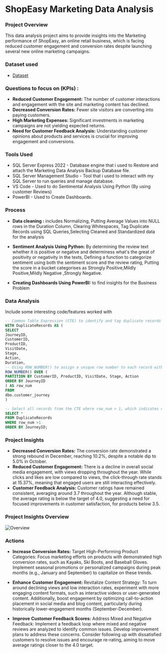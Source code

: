 # ShopEasy Marketing Data Analysis 
### Project Overview

This data analysis project aims to provide insights into the Marketing performance of ShopEasy, an online retail business, which is facing reduced customer engagement and conversion rates despite launching several new online marketing campaigns. 

### Dataset used
- <a href="https://github.com/Suhail-Kamal/ShopEasy-Marketing-Data-Analysis-SQL_Python_PowerBI/blob/main/PortfolioProject_MarketingAnalytics.bak">Dataset</a>

### Questions to focus on (KPIs) :

- **Reduced Customer Engagement:** The number of customer interactions and engagement with the site and marketing content has declined.
- **Decreased Conversion Rates:** Fewer site visitors are converting into paying customers.
- **High Marketing Expenses:** Significant investments in marketing campaigns are not yielding expected returns.
- **Need for Customer Feedback Analysis:** Understanding customer opinions about products and services is crucial for improving engagement and conversions.

### Tools Used

- SQL Server Express 2022 - Database engine that i used to Restore and attach the Marketing Data Analysis Backup Database file.
- SQL Server Management Studio - Tool that i used to interact with my SQL Server to run queries and manage database.
- VS Code - Used to do Sentimental Analysis Using Python (By using customer Reviews)
- PowerBI - Used to Create Dashboards.

### Process

- **Data cleaning :** includes Normalizing, Putting Average Values into NULL rows in the Duration Column, Clearing Whitespaces, Tag Duplicate Records using SQL Queries,Selecting Cleaned and Standardized data for the analysis

- **Sentiment Analysis Using Python:**
By determining the review text whether it is positive or negative and determiness what's the great of positivity or negativity in the texts,
Defining a function to categorize sentiment using both the sentiment score and the review rating,
Putting the score in a bucket categorises as Strongly Positive,Mildly Positive,Mildly Negative ,Strongly Negative.

- **Creating Dashboards Using PowerBI:** to find insights for the Business Problem

###  Data Analysis
Include some interesting code/features worked with
```sql
-- Common Table Expression (CTE) to identify and tag duplicate records
WITH DuplicateRecords AS (
SELECT
JourneyID,
CustomerID,
ProductID,
VisitDate,
Stage,
Action,
Duration,
-- Using ROW_NUMBER() to assign a unique row number to each record within the partition defined below
ROW_NUMBER() OVER (
PARTITION BY CustomerID, ProductID, VisitDate, Stage, Action
ORDER BY JourneyID
) AS row_num
FROM
dbo.customer_journey
)

-- Select all records from the CTE where row_num > 1, which indicates duplicate entries
SELECT *
FROM DuplicateRecords
WHERE row_num >1
ORDER BY JourneyID;

```
### Project Insights

- **Decreased Conversion Rates:** The conversion rate demonstrated a strong rebound in December, reaching 10.2%, despite a notable dip to 5.0% in October.
- **Reduced Customer Engagement:** There is a decline in overall social media engagement, with views dropping throughout the year.
While clicks and likes are low compared to views, the click-through rate    stands at 15.37%, meaning that engaged users are still interacting effectively.
- **Customer Feedback Analysis:**
Customer ratings have remained consistent, averaging around 3.7 throughout the year.
Although stable, the average rating is below the target of 4.0, suggesting a need for focused improvements in customer satisfaction, for products below 3.5.

### Project Insights Overview
![Overview](https://github.com/user-attachments/assets/e110b055-1ebe-4504-bcb1-47796a7b7800)

### Actions
- **Increase Conversion Rates:** Target High-Performing Product Categories: Focus marketing efforts on products with demonstrated high conversion rates, such as Kayaks, Ski Boots, and Baseball Gloves. Implement seasonal promotions or personalized campaigns during peak months (e.g., January and September) to capitalize on these trends.

- **Enhance** **Customer** **Engagement:** Revitalize Content Strategy: To turn around declining views and low interaction rates, experiment with more engaging content formats, such as interactive videos or user-generated content. Additionally, boost engagement by optimizing call-to-action placement in social media and blog content, particularly during historically lower-engagement months (September-December).

- **Improve** **Customer Feedback Scores:** Address Mixed and Negative Feedback: Implement a feedback loop where mixed and negative reviews are analyzed to identify common issues. Develop improvement plans to address these concerns. Consider following up with dissatisfied customers to resolve issues and encourage re-rating, aiming to move average ratings closer to the 4.0 target.






